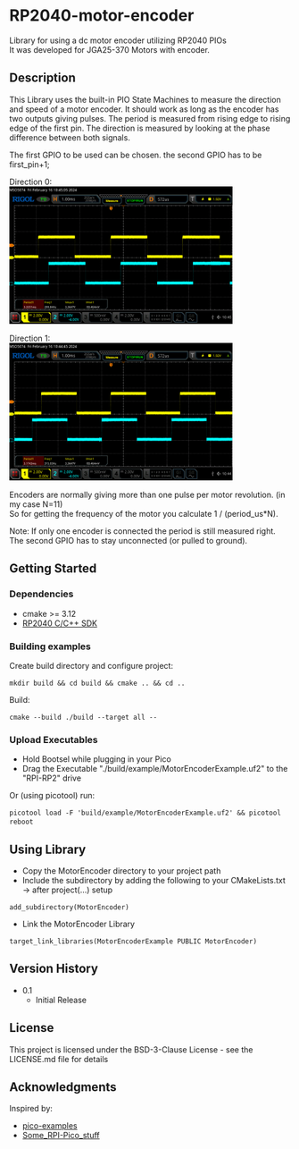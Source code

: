# RP2040-motor-encoder

Library for using a dc motor encoder utilizing RP2040 PIOs<br>
It was developed for JGA25-370 Motors with encoder.

## Description

This Library uses the built-in PIO State Machines to measure the direction and speed of a motor encoder.
It should work as long as the encoder has two outputs giving pulses.
The period is measured from rising edge to rising edge of the first pin.
The direction is measured by looking at the phase difference between both signals.

The first GPIO to be used can be chosen. the second GPIO has to be first_pin+1;

Direction 0:
<br><img width="400px" src="./img/Scope2.png" alt="scope showing to pulses with pulse 1 running 90° prior to pulse 2" />

Direction 1:
<br><img width="400px" src="./img/Scope1.png" alt="scope showing to pulses with pulse 1 running 90° after pulse 2" />

Encoders are normally giving more than one pulse per motor revolution. (in my case N=11)<br>
So for getting the frequency of the motor you calculate 1 / (period_us*N).

Note: If only one encoder is connected the period is still measured right. The second GPIO has to stay unconnected (or pulled to ground).

## Getting Started

### Dependencies

* cmake >= 3.12
* <a href="https://www.raspberrypi.com/documentation/microcontrollers/c_sdk.html">RP2040 C/C++ SDK</a>

### Building examples

Create build directory and configure project:
```
mkdir build && cd build && cmake .. && cd ..
```

Build:
```
cmake --build ./build --target all -- 
```

### Upload Executables

* Hold Bootsel while plugging in your Pico
* Drag the Executable "./build/example/MotorEncoderExample.uf2" to the "RPI-RP2" drive

Or (using picotool) run:
```
picotool load -F 'build/example/MotorEncoderExample.uf2' && picotool reboot
```

## Using Library

* Copy the MotorEncoder directory to your project path
* Include the subdirectory by adding the following to your CMakeLists.txt -> after project(...) setup
```
add_subdirectory(MotorEncoder)
```
* Link the MotorEncoder Library
```
target_link_libraries(MotorEncoderExample PUBLIC MotorEncoder)
```

## Version History

* 0.1
    * Initial Release

## License

This project is licensed under the BSD-3-Clause License - see the LICENSE.md file for details

## Acknowledgments

Inspired by:
* [pico-examples](https://github.com/raspberrypi/pico-examples)
* [Some_RPI-Pico_stuff](https://github.com/GitJer/Some_RPI-Pico_stuff/tree/main)